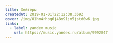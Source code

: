 ```yaml
---
title: Хейтеры
createdAt: 2019-01-01T22:12:38.359Z
cover: /img/01hm4rhbg6j48y91jm5jstd0w6.jpg
links:
  - label: yandex music
    url: https://music.yandex.ru/album/9992847
---
```

